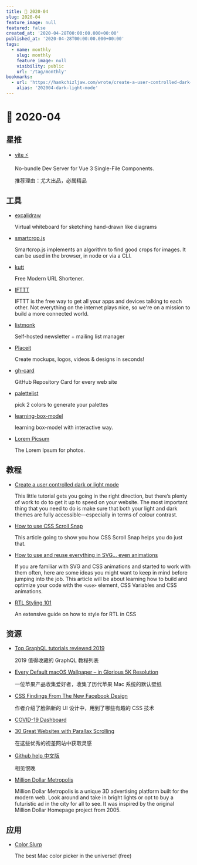 ```yaml
---
title: 📖 2020-04
slug: 2020-04
feature_image: null
featured: false
created_at: '2020-04-28T00:00:00.000+00:00'
published_at: '2020-04-28T00:00:00.000+00:00'
tags:
  - name: monthly
    slug: monthly
    feature_image: null
    visibility: public
    url: '/tag/monthly'
bookmarks:
  - url: 'https://hankchizljaw.com/wrote/create-a-user-controlled-dark-or-light-mode/'
    alias: '202004-dark-light-mode'
---
```


# 📖 2020-04

## 星推

* [vite ⚡](https://github.com/vuejs/vite)

  No-bundle Dev Server for Vue 3 Single-File Components.

  推荐理由：尤大出品，必属精品

## 工具

* [excalidraw](https://excalidraw.com/)

  Virtual whiteboard for sketching hand-drawn like diagrams

  <ImageHub filename="202004_excalidraw.png" />

* [smartcrop.js](https://github.com/jwagner/smartcrop.js)

  Smartcrop.js implements an algorithm to find good crops for images. It can be used in the browser, in node or via a CLI.

  <ImageHub filename="202004_smartcrop-js.jpeg" />

* [kutt](https://github.com/thedevs-network/kutt)

  Free Modern URL Shortener.

* [IFTTT](https://ifttt.com/)

  IFTTT is the free way to get all your apps and devices talking to each other. Not everything on the internet plays nice, so we're on a mission to build a more connected world.

* [listmonk](https://listmonk.app/)

  Self-hosted newsletter + mailing list manager

  <ImageHub filename="202004_listmonk.png" />

* [Placeit](https://placeit.net/)

  Create mockups, logos, videos & designs in seconds!

* [gh-card](https://gh-card.dev/)

  GitHub Repository Card for every web site

* [palettelist](https://www.palettelist.com/)

  pick 2 colors to generate your palettes

* [learning-box-model](https://codepen.io/carolineartz/pen/ogVXZj?editors=1010)

  learning box-model with interactive way.

  <ImageHub filename="202004_learning-box-model.png" />

* [Lorem Picsum](https://picsum.photos/)

  The Lorem Ipsum for photos.

## 教程

* [Create a user controlled dark or light mode](https://hankchizljaw.com/wrote/create-a-user-controlled-dark-or-light-mode/)

  This little tutorial gets you going in the right direction, but there’s plenty of work to do to get it up to speed on your website. The most important thing that you need to do is make sure that both your light and dark themes are fully accessible—especially in terms of colour contrast.

  <Bookmark alias="202004-dark-light-mode" size="small" />

* [How to use CSS Scroll Snap](https://blog.logrocket.com/how-to-use-css-scroll-snap/)

  This article going to show you how CSS Scroll Snap helps you do just that.

* [How to use and reuse everything in SVG… even animations](https://leniolabs.com/conferencias/2020/04/02/use-and-reuse-everything-in-SVG.html)

  If you are familiar with SVG and CSS animations and started to work with them often, here are some ideas you might want to keep in mind before jumping into the job. This article will be about learning how to build and optimize your code with the `<use>` element, CSS Variables and CSS animations.

* [RTL Styling 101](https://rtlstyling.com/)

  An extensive guide on how to style for RTL in CSS

## 资源

* [Top GraphQL tutorials reviewed 2019](https://blog.graphqleditor.com/top-graphql-tutorials-reviewed-2019/)

  2019 值得收藏的 GraphQL 教程列表

* [Every Default macOS Wallpaper – in Glorious 5K Resolution](https://512pixels.net/projects/default-mac-wallpapers-in-5k/)

  一位苹果产品收集爱好者，收集了历代苹果 Mac 系统的默认壁纸

* [CSS Findings From The New Facebook Design](https://ishadeed.com/article/new-facebook-css/)

  作者介绍了脸熟新的 UI 设计中，用到了哪些有趣的 CSS 技术

* [COVID-19 Dashboard](https://www.arcgis.com/apps/opsdashboard/index.html#/bda7594740fd40299423467b48e9ecf6)

  <ImageHub filename="202004_covid-19-dashboard.jpg" />

* [30 Great Websites with Parallax Scrolling](https://www.awwwards.com/30-great-websites-with-parallax-scrolling.html)

  在这些优秀的视差网站中获取灵感

  <ImageHub filename="202004_post-parallax.jpg" />

* [Github help 中文版](https://help.github.com/cn)

  相见恨晚

* [Million Dollar Metropolis](https://milliondollarmetropolis.com/)

  Million Dollar Metropolis is a unique 3D advertising platform built for the modern web. Look around and take in bright lights or opt to buy a futuristic ad in the city for all to see. It was inspired by the original Million Dollar Homepage project from 2005.

  <ImageHub filename="202004_milliondollarmetropolis.jpg" />

## 应用

* [Color Slurp](http://colorslurp.com/)

  The best Mac color picker in the universe! (free)

  <ImageHub filename="202004_colorslurp.jpg" />
